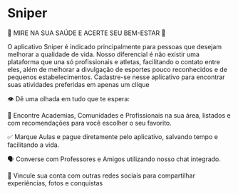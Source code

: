 # Sniper

:dart: MIRE NA SUA SAÚDE E ACERTE SEU BEM-ESTAR :muscle:

 O aplicativo Sniper é indicado principalmente para pessoas que desejam melhorar a qualidade de vida. Nosso diferencial é não existir uma plataforma que una só profissionais e atletas, facilitando o contato entre eles, além de melhorar a divulgação de esportes pouco reconhecidos e de pequenos estabelecimentos. 
Cadastre-se nesse aplicativo para encontrar suas atividades preferidas em apenas um clique

:eye: Dê uma olhada em tudo que te espera:

:selfie: Encontre Academias, Comunidades e Profissionais na sua área, listados e com recomendações para você escolher o seu favorito.

:white_check_mark: Marque Aulas e pague diretamente pelo aplicativo, salvando tempo e facilitando a vida.

:speaking_head: Converse com Professores e Amigos utilizando nosso chat integrado.

:handshake: Vincule sua conta com outras redes sociais para compartilhar experiências, fotos e conquistas
